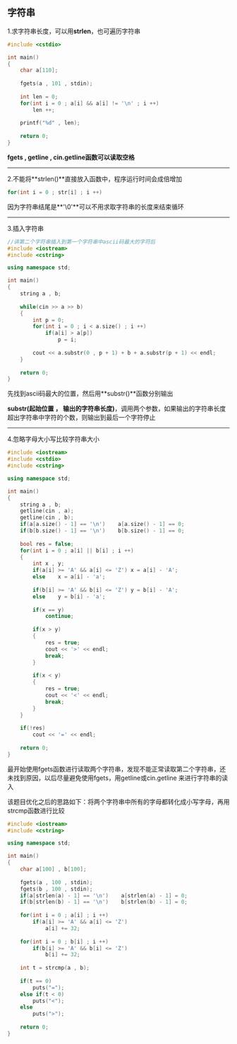 ## 字符串

1.求字符串长度，可以用**strlen**，也可遍历字符串

```c++
#include <cstdio>

int main()
{
    char a[110];
    
    fgets(a , 101 , stdin);
    
    int len = 0;
    for(int i = 0 ; a[i] && a[i] != '\n' ; i ++)
        len ++;
    
    printf("%d" , len);
    
    return 0;
}
```

**fgets , getline , cin.getline函数可以读取空格**



---



2.不能将**strlen()**直接放入函数中，程序运行时间会成倍增加

```c++
for(int i = 0 ; str[i] ; i ++)
```

因为字符串结尾是**'\0'**可以不用求取字符串的长度来结束循环



---



3.插入字符串

```c++
//讲第二个字符串插入到第一个字符串中ascii码最大的字符后
#include <iostream>
#include <cstring>

using namespace std;

int main()
{
    string a , b;
    
    while(cin >> a >> b)
    {
        int p = 0;
        for(int i = 0 ; i < a.size() ; i ++)
            if(a[i] > a[p])
                p = i;
        
        cout << a.substr(0 , p + 1) + b + a.substr(p + 1) << endl;
    }
    
    return 0;
}
```

先找到ascii码最大的位置，然后用**substr()**函数分别输出

**substr(起始位置 ， 输出的字符串长度)**，调用两个参数，如果输出的字符串长度超出字符串中字符的个数，则输出到最后一个字符停止



---



4.忽略字母大小写比较字符串大小

```c++
#include <iostream>
#include <cstdio>
#include <cstring>

using namespace std;

int main()
{
    string a , b;
    getline(cin , a);
    getline(cin , b);
    if(a[a.size() - 1] == '\n')    a[a.size() - 1] == 0;
    if(b[b.size() - 1] == '\n')    b[b.size() - 1] == 0;
    
    bool res = false;
    for(int i = 0 ; a[i] || b[i] ; i ++)
    {
        int x , y;
        if(a[i] >= 'A' && a[i] <= 'Z') x = a[i] - 'A';
        else    x = a[i] - 'a';
        
        if(b[i] >= 'A' && b[i] <= 'Z') y = b[i] - 'A';
        else    y = b[i] - 'a';
        
        if(x == y)
            continue;
        
        if(x > y)
        {
            res = true;
            cout << '>' << endl;
            break;
        }
        
        if(x < y)
        {
            res = true;
            cout << '<' << endl;
            break;
        }
    }
    
    if(!res)
        cout << '=' << endl;
        
    return 0;
}
```

最开始使用fgets函数进行读取两个字符串，发现不能正常读取第二个字符串，还未找到原因，以后尽量避免使用fgets，用getline或cin.getline 来进行字符串的读入

该题目优化之后的思路如下：将两个字符串中所有的字母都转化成小写字母，再用strcmp函数进行比较

```c++
#include <iostream>
#include <cstring>

using namespace std;

int main()
{
    char a[100] , b[100];
    
    fgets(a , 100 , stdin);
    fgets(b , 100 , stdin);
    if(a[strlen(a) - 1] == '\n')    a[strlen(a) - 1] = 0;
    if(b[strlen(b) - 1] == '\n')    b[strlen(b) - 1] = 0;
    
    for(int i = 0 ; a[i] ; i ++)
        if(a[i] >= 'A' && a[i] <= 'Z') 
            a[i] += 32;
    
    for(int i = 0 ; b[i] ; i ++)
        if(b[i] >= 'A' && b[i] <= 'Z') 
            b[i] += 32;
    
    int t = strcmp(a , b);
    
    if(t == 0)
        puts("=");
    else if(t < 0)
        puts("<");
    else
        puts(">");
    
    return 0;
}
```

